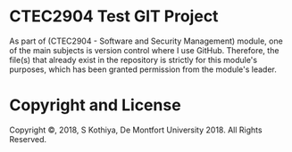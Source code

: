 # CTEC2904 Test GIT Project
As part of (CTEC2904 - Software and Security Management) module, one of the main subjects is version control where I use GitHub. Therefore, the file(s) that already exist in the repository is strictly for this module's purposes, which has been granted permission from the module's leader.

# Copyright and License
Copyright ©, 2018, S Kothiya, De Montfort University 2018. All Rights Reserved.
